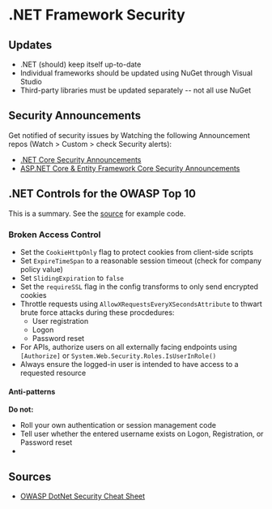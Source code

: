 # .NET Framework Security

## Updates

* .NET (should) keep itself up-to-date
* Individual frameworks should be updated using NuGet through Visual Studio
* Third-party libraries must be updated separately -- not all use NuGet

## Security Announcements

Get notified of security issues by Watching the following Announcement repos (Watch > Custom > check Security alerts):

* [.NET Core Security Announcements](https://github.com/dotnet/announcements)
* [ASP.NET Core & Entity Framework Core Security Announcements](https://github.com/aspnet/Announcements)

## .NET Controls for the OWASP Top 10

This is a summary. See the [source](https://cheatsheetseries.owasp.org/cheatsheets/DotNet_Security_Cheat_Sheet.html) for example code.

### Broken Access Control

* Set the ```CookieHttpOnly``` flag to protect cookies from client-side scripts
* Set ```ExpireTimeSpan``` to a reasonable session timeout (check for company policy value)
* Set ```SlidingExpiration``` to ```false```
* Set the ```requireSSL``` flag in the config transforms to only send encrypted cookies
* Throttle requests using ```AllowXRequestsEveryXSecondsAttribute``` to thwart brute force attacks during these procdedures:
  * User registration
  * Logon
  * Password reset
* For APIs, authorize users on all externally facing endpoints using ```[Authorize]```  or ```System.Web.Security.Roles.IsUserInRole()```
* Always ensure the logged-in user is intended to have access to a requested resource

#### Anti-patterns

**Do not:**
* Roll your own authentication or session management code
* Tell user whether the entered username exists on Logon, Registration, or Password reset
* 














## Sources 

* [OWASP DotNet Security Cheat Sheet](https://cheatsheetseries.owasp.org/cheatsheets/DotNet_Security_Cheat_Sheet.html)
